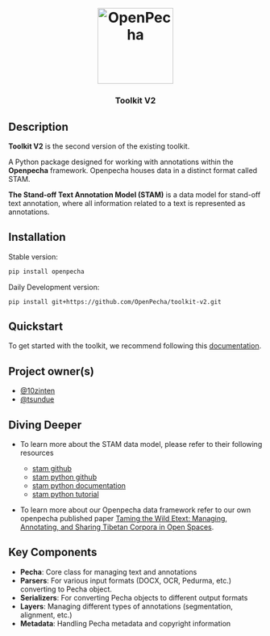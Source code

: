 
<h1 align="center">
  <br>
  <a href="https://openpecha.org"><img src="https://avatars.githubusercontent.com/u/82142807?s=400&u=19e108a15566f3a1449bafb03b8dd706a72aebcd&v=4" alt="OpenPecha" width="150"></a>
  <br>
</h1>

<!-- Replace with 1-sentence description about what this tool is or does.-->

<h3 align="center">Toolkit V2</h3>

## Description

**Toolkit V2** is the second version of the existing toolkit.

A Python package designed for working with annotations within the **Openpecha** framework. Openpecha houses data in a distinct format called STAM.

**The Stand-off Text Annotation Model (STAM)** is a data model for stand-off text annotation, where all information related to a text is represented as annotations.

## Installation
Stable version:
```python
pip install openpecha
```

Daily Development version:
```
pip install git+https://github.com/OpenPecha/toolkit-v2.git
```

## Quickstart
To get started with the toolkit, we recommend following this [documentation](docs/getting-started.md).

## Project owner(s)

<!-- Link to the repo owners' github profiles -->

- [@10zinten](https://github.com/10zinten)
- [@tsundue](https://github.com/tenzin3)


## Diving Deeper
- To learn more about the STAM data model, please refer to their following resources
  - [stam github](https://github.com/annotation/stam)
  - [stam python github](https://github.com/annotation/stam-python)
  - [stam python documentation](https://stam-python.readthedocs.io/en/latest/)
  - [stam python tutorial](https://github.com/annotation/stam-python/blob/master/tutorial.ipynb)

- To learn more about our Openpecha data framework refer to our own openpecha published paper [Taming the Wild Etext: Managing, Annotating, and Sharing Tibetan Corpora in Open Spaces](https://dl.acm.org/doi/abs/10.1145/3418060).

## Key Components

- **Pecha**: Core class for managing text and annotations
- **Parsers**: For various input formats (DOCX, OCR, Pedurma, etc.) converting to Pecha object.
- **Serializers**: For converting Pecha objects to different output formats
- **Layers**: Managing different types of annotations (segmentation, alignment, etc.)
- **Metadata**: Handling Pecha metadata and copyright information

